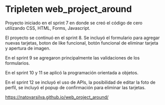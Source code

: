 # Tripleten web_project_around

Proyecto iniciado en el sprint 7 en donde se creó el código de cero utilizando CSS, HTML, Forms, Javascript.

El proyecto se continuó en el sprint 8. Se incluyó el formulario para agregar nuevas tarjetas, boton de like funcional, botón funcional de eliminar tarjeta y apertura de imagen.

En el sprint 9 se agregaron principalmente las validaciones de los formularios.

En el sprint 10 y 11 se aplicó la programación orientada a objetos.

En el sprint 12 se incluyó el uso de APIs, la posibilidad de editar la foto de perfil, se incluyó el popup de confirmación para eliminar las tarjetas.

https://natovarsilva.github.io/web_project_around/
